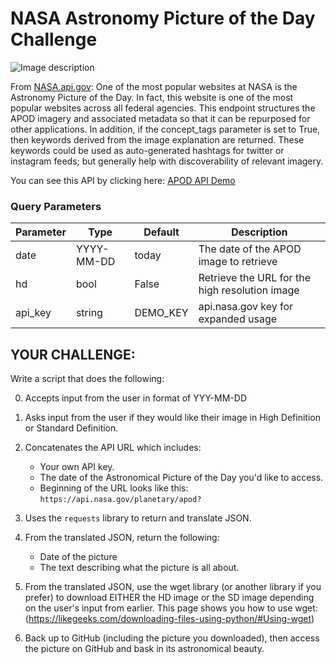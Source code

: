# NASA Astronomy Picture of the Day Challenge

![Image description](https://upload.wikimedia.org/wikipedia/commons/thumb/e/e5/NASA_logo.svg/200px-NASA_logo.svg.png)

From [NASA.api.gov](https://api.nasa.gov/):
One of the most popular websites at NASA is the Astronomy Picture of the Day. In fact, this website is one of the most popular websites across all federal agencies. This endpoint structures the APOD imagery and associated metadata so that it can be repurposed for other applications. In addition, if the concept_tags parameter is set to True, then keywords derived from the image explanation are returned. These keywords could be used as auto-generated hashtags for twitter or instagram feeds; but generally help with discoverability of relevant imagery.

You can see this API by clicking here: [APOD API Demo](https://api.nasa.gov/planetary/apod?api_key=DEMO_KEY)

### Query Parameters

|Parameter|Type|Default|Description|
|---|---|---|---|
|date|YYYY-MM-DD|today|The date of the APOD image to retrieve|
|hd|bool|False|Retrieve the URL for the high resolution image|
|api_key|string|DEMO_KEY|api.nasa.gov key for expanded usage|

## YOUR CHALLENGE:

Write a script that does the following:

0. Accepts input from the user in format of YYY-MM-DD

0. Asks input from the user if they would like their image in High Definition or Standard Definition.

0. Concatenates the API URL which includes:
    - Your own API key.
    - The date of the Astronomical Picture of the Day you'd like to access.
    - Beginning of the URL looks like this: `https://api.nasa.gov/planetary/apod?`
    
0. Uses the `requests` library to return and translate JSON.

0. From the translated JSON, return the following:
    - Date of the picture
    - The text describing what the picture is all about.
    
0. From the translated JSON, use the wget library (or another library if you prefer) to download EITHER the HD image or the SD image depending on the user's input from earlier. This page shows you how to use wget: (https://likegeeks.com/downloading-files-using-python/#Using-wget)

0. Back up to GitHub (including the picture you downloaded), then access the picture on GitHub and bask in its astronomical beauty.

